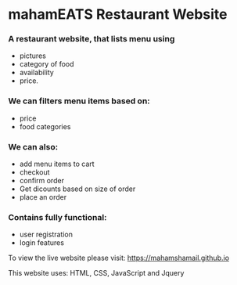 # mahamEATS Restaurant Website

### A restaurant website, that lists menu using 
* pictures
* category of food
* availability
* price. 

### We can filters menu items based on: 
* price 
* food categories

### We can also:
* add menu items to cart 
* checkout
* confirm order
* Get dicounts based on size of order
* place an order

### Contains fully functional:
* user registration 
* login features

To view the live website please visit: 
https://mahamshamail.github.io

This website uses: HTML, CSS, JavaScript and Jquery 

